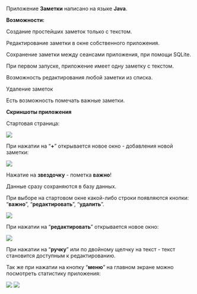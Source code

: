 Приложение **Заметки** написано на языке **Java**. 

**Возможности:**

Создание простейших заметок только с текстом. 

Редактирование заметки в окне собственного приложения. 

Сохранение заметки между сеансами приложения, при помощи SQLite.

При первом запуске, приложение имеет одну заметку с текстом.

Возможность редактирования любой заметки из списка.

Удаление заметок  

Есть возможность помечать важные заметки.

**Скриншоты приложения**

Стартовая страница:

![](Aspose.Words.24668221-0305-47e3-b5e9-7c35a850ce2d.001.png)

При нажатии на “**+**”  открывается новое окно - добавления новой заметки:

![](Aspose.Words.24668221-0305-47e3-b5e9-7c35a850ce2d.002.png)

Нажатие на **звездочку** - пометка **важно**!

Данные сразу сохраняются в базу данных.

При выборе на стартовом окне какой-либо строки появляются кнопки: “**важно**”, “**редактировать**”, “**удалить**”.

![](Aspose.Words.24668221-0305-47e3-b5e9-7c35a850ce2d.003.png)

При нажатии на “**редактировать**” открывается новое окно:

![](Aspose.Words.24668221-0305-47e3-b5e9-7c35a850ce2d.004.png)

При нажатии на “**ручку**” или по двойному щелчку на текст - текст становится доступным к редактированию.

Так же при нажатии на кнопку “**меню**” на главном экране можно посмотреть статистику приложения:


![](Aspose.Words.24668221-0305-47e3-b5e9-7c35a850ce2d.005.png)      ![](Aspose.Words.24668221-0305-47e3-b5e9-7c35a850ce2d.006.png)


